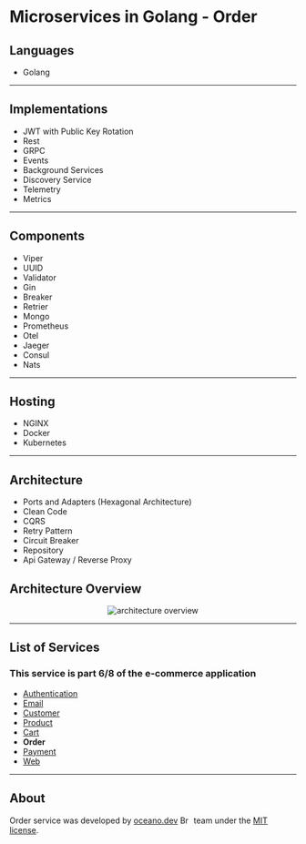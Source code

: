 # **Microservices in Golang - Order**

## Languages

- Golang

---

## Implementations

- JWT with Public Key Rotation
- Rest
- GRPC
- Events
- Background Services
- Discovery Service
- Telemetry
- Metrics  

---

## Components

- Viper
- UUID  
- Validator  
- Gin
- Breaker
- Retrier
- Mongo
- Prometheus
- Otel
- Jaeger
- Consul
- Nats

---

## Hosting

- NGINX
- Docker
- Kubernetes

---

## Architecture

- Ports and Adapters (Hexagonal Architecture)
- Clean Code
- CQRS
- Retry Pattern
- Circuit Breaker
- Repository
- Api Gateway / Reverse Proxy

###

## Architecture Overview

<p align="center">
    <img alt="architecture overview" src="https://github.com/JohnSalazar/microservices-go-order/assets/16736914/e133a2bc-9e46-4df8-a7c1-9ce5bac212c7" />
</p>

---

## List of Services

### This service is part 6/8 of the e-commerce application

- [Authentication](https://github.com/JohnSalazar/microservices-go-authentication)
- [Email](https://github.com/JohnSalazar/microservices-go-email)
- [Customer](https://github.com/JohnSalazar/microservices-go-customer)
- [Product](https://github.com/JohnSalazar/microservices-go-product)
- [Cart](https://github.com/JohnSalazar/microservices-go-cart)
- **Order**
- [Payment](https://github.com/JohnSalazar/microservices-go-payment)
- [Web](https://github.com/JohnSalazar/microservices-go-web)

---

## About

Order service was developed by [oceano.dev](https://oceano.dev/) <img alt="Brasil" src="https://github.com/JohnSalazar/microservices-go-order/assets/16736914/b2f92732-df56-45f1-a718-c7e868a1b878" width="20" height="14" /> team under the [MIT license](LICENSE).
